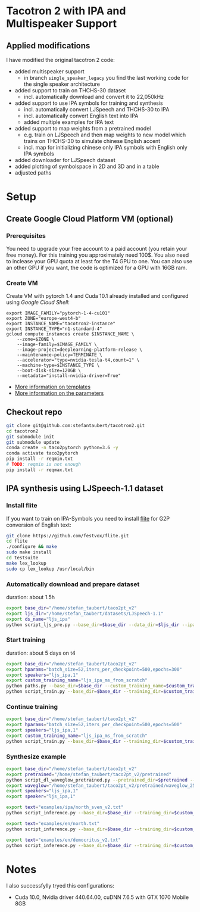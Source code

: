 # Tacotron 2 with IPA and Multispeaker Support

## Applied modifications

I have modified the original tacotron 2 code:
- added multispeaker support
  - in branch `single_speaker_legacy` you find the last working code for the single speaker architecture
- added support to train on THCHS-30 dataset
  - incl. automatically download and convert it to 22,050kHz
- added support to use IPA symbols for training and synthesis
  - incl. automatically convert LJSpeech and THCHS-30 to IPA
  - incl. automatically convert English text into IPA
  - added multiple examples for IPA text
- added support to map weights from a pretrained model
  - e.g. train on LJSpeech and then map weights to new model which trains on THCHS-30 to simulate chinese English accent
  - incl. map for initializing chinese only IPA symbols with English only IPA symbols
- added downloader for LJSpeech dataset
- added plotting of symbolspace in 2D and 3D and in a table
- adjusted paths

# Setup

## Create Google Cloud Platform VM (optional)

### Prerequisites

You need to upgrade your free account to a paid account (you retain your free money).
For this training you approximately need 100$.
You also need to inclease your GPU quota at least for the T4 GPU to one.
You can also use an other GPU if you want, the code is optimized for a GPU with 16GB ram.

### Create VM

Create VM with pytorch 1.4 and Cuda 10.1 already installed and configured using *Google Cloud Shell*:

```
export IMAGE_FAMILY="pytorch-1-4-cu101"
export ZONE="europe-west4-b"
export INSTANCE_NAME="tacotron2-instance"
export INSTANCE_TYPE="n1-standard-4"
gcloud compute instances create $INSTANCE_NAME \
    --zone=$ZONE \
    --image-family=$IMAGE_FAMILY \
    --image-project=deeplearning-platform-release \
    --maintenance-policy=TERMINATE \
    --accelerator="type=nvidia-tesla-t4,count=1" \
    --machine-type=$INSTANCE_TYPE \
    --boot-disk-size=120GB \
    --metadata="install-nvidia-driver=True"
```

- [More information on templates](https://cloud.google.com/ai-platform/deep-learning-vm/docs/quickstart-cli)
- [More information on the parameters](https://cloud.google.com/sdk/gcloud/reference/compute/instances/create)

## Checkout repo

```bash
git clone git@github.com:stefantaubert/tacotron2.git
cd tacotron2
git submodule init
git submodule update
conda create -n taco2pytorch python=3.6 -y
conda activate taco2pytorch
pip install -r reqmin.txt
# TODO: reqmin is not enough
pip install -r reqmax.txt
```

## IPA synthesis using LJSpeech-1.1 dataset

### Install flite

If you want to train on IPA-Symbols you need to install [flite](https://github.com/festvox/flite) for G2P conversion of English text:

```bash
git clone https://github.com/festvox/flite.git
cd flite
./configure && make
sudo make install
cd testsuite
make lex_lookup
sudo cp lex_lookup /usr/local/bin
```

### Automatically download and prepare dataset

duration: about 1.5h

```bash
export base_dir="/home/stefan_taubert/taco2pt_v2"
export ljs_dir="/home/stefan_taubert/datasets/LJSpeech-1.1"
export ds_name="ljs_ipa"
python script_ljs_pre.py --base_dir=$base_dir --data_dir=$ljs_dir --ipa --ignore_arcs --ds_name=$ds_name --no_debugging
```

### Start training

duration: about 5 days on t4

```bash
export base_dir="/home/stefan_taubert/taco2pt_v2"
export hparams="batch_size=52,iters_per_checkpoint=500,epochs=300"
export speakers="ljs_ipa,1"
export custom_training_name="ljs_ipa_ms_from_scratch"
python paths.py --base_dir=$base_dir --custom_training_name=$custom_training_name --no_debugging
python script_train.py --base_dir=$base_dir --training_dir=$custom_training_name --speakers=$speakers --hparams=$hparams --no_debugging
```

### Continue training

```bash
export base_dir="/home/stefan_taubert/taco2pt_v2"
export hparams="batch_size=52,iters_per_checkpoint=500,epochs=500"
export speakers="ljs_ipa,1"
export custom_training_name="ljs_ipa_ms_from_scratch"
python script_train.py --base_dir=$base_dir --training_dir=$custom_training_name --hparams=$hparams --speakers=$speakers --continue_training --no_debugging
```

### Synthesize example

```bash
export base_dir="/home/stefan_taubert/taco2pt_v2"
export pretrained="/home/stefan_taubert/taco2pt_v2/pretrained"
python script_dl_waveglow_pretrained.py --pretrained_dir=$pretrained --no_debugging
export waveglow="/home/stefan_taubert/taco2pt_v2/pretrained/waveglow_256channels_universal_v5.pt"
export speakers="ljs_ipa,1"
export speaker="ljs_ipa,1"

export text="examples/ipa/north_sven_v2.txt"
python script_inference.py --base_dir=$base_dir --training_dir=$custom_training_name --ipa --text=$text --is_ipa --ignore_tones --ignore_arcs --speakers=$speakers --speaker=$speaker --waveglow=$waveglow --no_debugging

export text="examples/en/north.txt"
python script_inference.py --base_dir=$base_dir --training_dir=$custom_training_name --ipa --text=$text --ignore_tones --ignore_arcs --speakers=$speakers --speaker=$speaker --waveglow=$waveglow --no_debugging

export text="examples/en/democritus_v2.txt"
python script_inference.py --base_dir=$base_dir --training_dir=$custom_training_name --ipa --text=$text --ignore_tones --ignore_arcs --speakers=$speakers --speaker=$speaker --waveglow=$waveglow --no_debugging
```

# Notes

I also successfylly tryed this configurations:
- Cuda 10.0, Nvidia driver 440.64.00, cuDNN 7.6.5 with GTX 1070 Mobile 8GB

